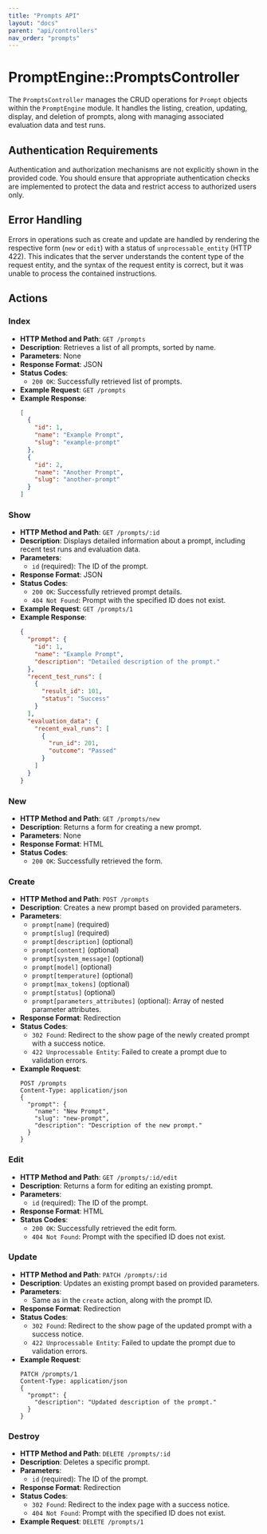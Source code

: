 ```yaml
---
title: "Prompts API"
layout: "docs"
parent: "api/controllers"
nav_order: "prompts"
---
```


# PromptEngine::PromptsController

The `PromptsController` manages the CRUD operations for `Prompt` objects within the `PromptEngine` module. It handles the listing, creation, updating, display, and deletion of prompts, along with managing associated evaluation data and test runs.

## Authentication Requirements

Authentication and authorization mechanisms are not explicitly shown in the provided code. You should ensure that appropriate authentication checks are implemented to protect the data and restrict access to authorized users only.

## Error Handling

Errors in operations such as create and update are handled by rendering the respective form (`new` or `edit`) with a status of `unprocessable_entity` (HTTP 422). This indicates that the server understands the content type of the request entity, and the syntax of the request entity is correct, but it was unable to process the contained instructions.

## Actions

### Index
- **HTTP Method and Path**: `GET /prompts`
- **Description**: Retrieves a list of all prompts, sorted by name.
- **Parameters**: None
- **Response Format**: JSON
- **Status Codes**:
  - `200 OK`: Successfully retrieved list of prompts.
- **Example Request**: `GET /prompts`
- **Example Response**:
  ```json
  [
    {
      "id": 1,
      "name": "Example Prompt",
      "slug": "example-prompt"
    },
    {
      "id": 2,
      "name": "Another Prompt",
      "slug": "another-prompt"
    }
  ]
  ```

### Show
- **HTTP Method and Path**: `GET /prompts/:id`
- **Description**: Displays detailed information about a prompt, including recent test runs and evaluation data.
- **Parameters**: 
  - `id` (required): The ID of the prompt.
- **Response Format**: JSON
- **Status Codes**:
  - `200 OK`: Successfully retrieved prompt details.
  - `404 Not Found`: Prompt with the specified ID does not exist.
- **Example Request**: `GET /prompts/1`
- **Example Response**:
  ```json
  {
    "prompt": {
      "id": 1,
      "name": "Example Prompt",
      "description": "Detailed description of the prompt."
    },
    "recent_test_runs": [
      {
        "result_id": 101,
        "status": "Success"
      }
    ],
    "evaluation_data": {
      "recent_eval_runs": [
        {
          "run_id": 201,
          "outcome": "Passed"
        }
      ]
    }
  }
  ```

### New
- **HTTP Method and Path**: `GET /prompts/new`
- **Description**: Returns a form for creating a new prompt.
- **Parameters**: None
- **Response Format**: HTML
- **Status Codes**:
  - `200 OK`: Successfully retrieved the form.

### Create
- **HTTP Method and Path**: `POST /prompts`
- **Description**: Creates a new prompt based on provided parameters.
- **Parameters**:
  - `prompt[name]` (required)
  - `prompt[slug]` (required)
  - `prompt[description]` (optional)
  - `prompt[content]` (optional)
  - `prompt[system_message]` (optional)
  - `prompt[model]` (optional)
  - `prompt[temperature]` (optional)
  - `prompt[max_tokens]` (optional)
  - `prompt[status]` (optional)
  - `prompt[parameters_attributes]` (optional): Array of nested parameter attributes.
- **Response Format**: Redirection
- **Status Codes**:
  - `302 Found`: Redirect to the show page of the newly created prompt with a success notice.
  - `422 Unprocessable Entity`: Failed to create a prompt due to validation errors.
- **Example Request**:
  ```http
  POST /prompts
  Content-Type: application/json
  {
    "prompt": {
      "name": "New Prompt",
      "slug": "new-prompt",
      "description": "Description of the new prompt."
    }
  }
  ```

### Edit
- **HTTP Method and Path**: `GET /prompts/:id/edit`
- **Description**: Returns a form for editing an existing prompt.
- **Parameters**:
  - `id` (required): The ID of the prompt.
- **Response Format**: HTML
- **Status Codes**:
  - `200 OK`: Successfully retrieved the edit form.
  - `404 Not Found`: Prompt with the specified ID does not exist.

### Update
- **HTTP Method and Path**: `PATCH /prompts/:id`
- **Description**: Updates an existing prompt based on provided parameters.
- **Parameters**:
  - Same as in the `create` action, along with the prompt ID.
- **Response Format**: Redirection
- **Status Codes**:
  - `302 Found`: Redirect to the show page of the updated prompt with a success notice.
  - `422 Unprocessable Entity`: Failed to update the prompt due to validation errors.
- **Example Request**:
  ```http
  PATCH /prompts/1
  Content-Type: application/json
  {
    "prompt": {
      "description": "Updated description of the prompt."
    }
  }
  ```

### Destroy
- **HTTP Method and Path**: `DELETE /prompts/:id`
- **Description**: Deletes a specific prompt.
- **Parameters**:
  - `id` (required): The ID of the prompt.
- **Response Format**: Redirection
- **Status Codes**:
  - `302 Found`: Redirect to the index page with a success notice.
  - `404 Not Found`: Prompt with the specified ID does not exist.
- **Example Request**: `DELETE /prompts/1`
